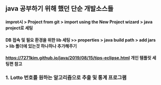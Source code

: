 ## java 공부하기 위해 했던 단순 개발소스들
#### improt시 > Project from git > import using the New Project wizard > java project로 세팅
#### DB 접속 및 필요 환경을 위한 lib 세팅 >> properties > java build path > add jars > lib 폴더에 있는것 하나하나 추가해주기 
#### https://7271kim.github.io/java/2019/08/15/tips-eclipse.html 개인 템플릿 세팅편 참고 

 
### 1. Lotto 번호를 원하는 알고리즘으로 추출 및 통계 프로그램  
 